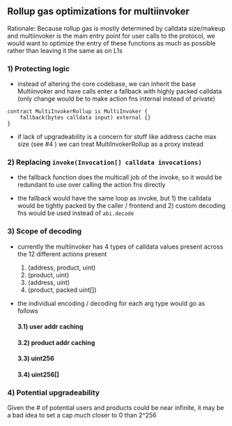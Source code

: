 ## Rollup gas optimizations for multiinvoker

Rationale: Because rollup gas is mostly determined by calldata size/makeup and multiinvoker is the main entry point for user calls to the protocol, we would want to optimize the entry of these functions as much as possible rather than leaving it the same as on L1s 


### 1) Protecting logic
- instead of altering the core codebase, we can inherit the base Multiinvoker and have calls enter a fallback with highly packed calldata (only change would be to make action fns internal instead of private)

```
contract MultiInvokerRollup is MultiInvoker {
    fallback(bytes calldata input) external {}
}

```

- if lack of upgradeability is a concern for stuff like address cache max size (see #4 ) we can treat MultiInvokerRollup as a proxy instead 

### 2) Replacing `invoke(Invocation[] calldata invocations)`
- the fallback function does the multicall job of the invoke, so it would be redundant to use over calling the action fns directly 

- the fallback would have the same loop as invoke, but 1) the calldata would be tightly packed by the caller / frontend and 2) custom decoding fns would be used instead of `abi.decode`


### 3) Scope of decoding
- currently the multiinvoker has 4 types of calldata values present across the 12 different actions present
  
    1) (address, product, uint)
    2) (product, uint)
    3) (address, uint)
    4) (product, packed uint[])

- the individual encoding / decoding for each arg type would go as follows 

    #### 3.1) user addr caching 
    #### 3.2) product addr caching
    #### 3.3) uint256
    #### 3.4) uint256[]

### 4) Potential upgradeability 
Given the # of potential users and products could be near infinite, it may be a bad idea to set a cap much closer to 0 than 2^256 
